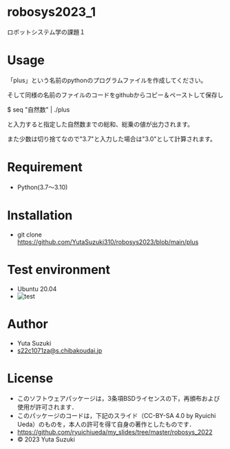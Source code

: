 # robosys2023_1
ロボットシステム学の課題１

# Usage
「plus」という名前のpythonのプログラムファイルを作成してください。

そして同様の名前のファイルのコードをgithubからコピー＆ペーストして保存し

$ seq "自然数" | ./plus

と入力すると指定した自然数までの総和、総乗の値が出力されます。

また少数は切り捨てなので"3.7"と入力した場合は"3.0"として計算されます。

# Requirement
* Python(3.7～3.10)

# Installation
* git clone https://github.com/YutaSuzuki310/robosys2023/blob/main/plus

# Test environment
* Ubuntu 20.04
* ![test](https://github.com/yutasuzuki310/robosys2023/actions/workflows/test.yml/badge.svg)

# Author
* Yuta Suzuki
* s22c1071za@s.chibakoudai.jp

# License
* このソフトウェアパッケージは，3条項BSDライセンスの下，再頒布および使用が許可されます．
* このパッケージのコードは，下記のスライド（CC-BY-SA 4.0 by Ryuichi Ueda）のものを，本人の許可を得て自身の著作としたものです．
* https://github.com/ryuichiueda/my_slides/tree/master/robosys_2022
* © 2023 Yuta Suzuki
